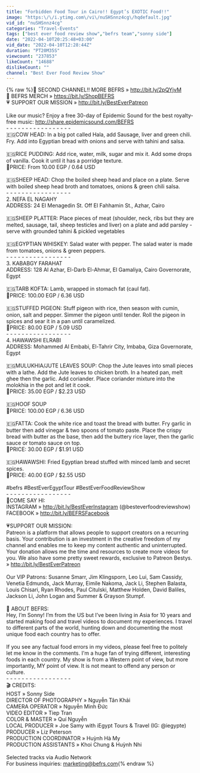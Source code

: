 ```yaml
---
title: "Forbidden Food Tour in Cairo!! Egypt’s EXOTIC Food!!"
image: "https:\/\/i.ytimg.com\/vi\/nuSHSnnz4cg\/hqdefault.jpg"
vid_id: "nuSHSnnz4cg"
categories: "Travel-Events"
tags: ["best ever food review show","befrs team","sonny side"]
date: "2022-04-10T20:25:48+03:00"
vid_date: "2022-04-10T12:28:44Z"
duration: "PT20M35S"
viewcount: "237853"
likeCount: "14688"
dislikeCount: ""
channel: "Best Ever Food Review Show"
---
```

{% raw %}🎥 SECOND CHANNEL!! MORE BEFRS » <a rel="nofollow" target="blank" href="http://bit.ly/2pQYjvM​">http://bit.ly/2pQYjvM​</a><br />👕 BEFRS MERCH » <a rel="nofollow" target="blank" href="https://bit.ly/ShopBEFRS">https://bit.ly/ShopBEFRS</a><br />💗 SUPPORT OUR MISSION » <a rel="nofollow" target="blank" href="http://bit.ly/BestEverPatreon">http://bit.ly/BestEverPatreon</a><br /><br />Like our music? Enjoy a free 30-day of Epidemic Sound for the best royalty-free music: <a rel="nofollow" target="blank" href="http://share.epidemicsound.com/BEFRS">http://share.epidemicsound.com/BEFRS</a> <br />- - - - - - - - - - - - - - - - -<br />🇪🇬COW HEAD: In a big pot called Hala, add Sausage, liver and green chili. Fry. Add into Egyptian bread with onions and serve with tahini and salsa. <br /><br />🇪🇬RICE PUDDING: Add rice, water, milk, sugar and mix it. Add some drops of vanilla. Cook it until it has a porridge texture. <br />💸PRICE: From 10.00 EGP / 0.64 USD <br /><br />🇪🇬SHEEP HEAD: Chop the boiled sheep head and place on a plate. Serve with boiled sheep head broth and tomatoes, onions &amp; green chili salsa﻿. <br />- - - - - - - - - - - - - - - - -<br />2. NEFA EL NAGAHY<br />ADDRESS: 24 El Menagedin St. Off El Fahhamin St., Azhar, Cairo<br /><br />🇪🇬SHEEP PLATTER: Place pieces of meat (shoulder, neck, ribs but they are melted, sausage, tail, sheep testicles and liver﻿) on a plate and add parsley - serve with grounded tahini &amp; pickled vegetables<br /><br />🇪🇬EGYPTIAN WHISKEY: Salad water with pepper. The salad water is made from tomatoes, onions &amp; green peppers.<br />- - - - - - - - - - - - - - - - -<br />3. KABABGY FARAHAT<br />ADDRESS: 128 Al Azhar, El-Darb El-Ahmar, El Gamaliya, Cairo Governorate, Egypt<br /><br />🇪🇬TARB KOFTA: Lamb, wrapped in stomach fat (caul fat). <br />💸PRICE: 100.00 EGP / 6.36 USD <br /><br />🇪🇬STUFFED PIGEON: Stuff pigeon with rice, then season with cumin, onion, salt and pepper. Simmer the pigeon until tender. Roll the pigeon in spices and sear it in a pan until caramelized. <br />💸PRICE: 80.00 EGP / 5.09 USD <br />- - - - - - - - - - - - - - - - -<br />4. HAWAWSHI ELRABI<br />ADDRESS: Mohammed Al Embabi, El-Tahrir City, Imbaba, Giza Governorate, Egypt<br /><br />🇪🇬MULUKHIA/JUTE LEAVES SOUP: Chop the Jute leaves into small pieces with a lathe. Add the Jute leaves to chicken broth. In a heated pan, melt ghee then the garlic. Add coriander. Place coriander mixture into the molokhia in the pot and let it cook. <br />💸PRICE: 35.00 EGP / $2.23 USD <br /><br />🇪🇬HOOF SOUP<br />💸PRICE: 100.00 EGP / 6.36 USD <br /><br />🇪🇬FATTA: Cook the white rice and toast the bread with butter. Fry garlic in butter then add vinegar &amp; two spoons of tomato paste. Place the crispy bread with butter as the base, then add the buttery rice layer, then the garlic sauce or tomato sauce on top. <br />💸PRICE: 30.00 EGP / $1.91 USD <br /><br />🇪🇬HAWAWSHI: Fried Egyptian bread stuffed with minced lamb and secret spices.<br />💸PRICE: 40.00 EGP / $2.55 USD <br /><br />#befrs #BestEverEgyptTour #BestEverFoodReviewShow <br />- - - - - - - - - - - - - - - - -<br />💬COME SAY HI:<br />INSTAGRAM » <a rel="nofollow" target="blank" href="http://bit.ly/BestEverInstagram">http://bit.ly/BestEverInstagram</a> (@besteverfoodreviewshow)<br />FACEBOOK » <a rel="nofollow" target="blank" href="http://bit.ly/BEFRSFacebook">http://bit.ly/BEFRSFacebook</a><br /> <br />💗SUPPORT OUR MISSION:<br />Patreon is a platform that allows people to support creators on a recurring basis. Your contribution is an investment in the creative freedom of my channel and enables me to keep my content authentic and uninterrupted. Your donation allows me the time and resources to create more videos for you. We also have some pretty sweet rewards, exclusive to Patreon Bestys. » <a rel="nofollow" target="blank" href="http://bit.ly/BestEverPatreon">http://bit.ly/BestEverPatreon</a><br /> <br />Our VIP Patrons: Susanne Smarr, Jim Klingsporn, Leo Lui, Sam Cassidy, Venetia Edmunds, Jack Murray, Eimile Nakoma, Jack Li, Stephen Balasta, Louis Chisari, Ryan Rhodes, Paul Citulski, Matthew Holden, David Baliles, Jackson Li, John Logan and Summer &amp; Grayson Stumpf.  <br /> <br />🥒 ABOUT BEFRS:<br />Hey, I’m Sonny! I’m from the US but I’ve been living in Asia for 10 years and started making food and travel videos to document my experiences. I travel to different parts of the world, hunting down and documenting the most unique food each country has to offer. <br /> <br />If you see any factual food errors in my videos, please feel free to politely let me know in the comments. I'm a huge fan of trying different, interesting foods in each country. My show is from a Western point of view, but more importantly, MY point of view. It is not meant to offend any person or culture. <br />- - - - - - - - - - - - - - - - -<br />🎬 CREDITS:<br />HOST » Sonny Side<br />DIRECTOR OF PHOTOGRAPHY » Nguyễn Tân Khải<br />CAMERA OPERATOR » Nguyễn Minh Đức<br />VIDEO EDITOR » Tiep Tran<br />COLOR &amp; MASTER » Quí Nguyễn<br />LOCAL PRODUCER » Joe Samy with iEgypt Tours &amp; Travel (IG: @iegypte)<br />PRODUCER » Liz Peterson<br />PRODUCTION COORDINATOR » Huỳnh Hà My<br />PRODUCTION ASSISTANTS » Khoi Chung &amp; Huỳnh Nhi <br /><br />Selected tracks via Audio Network <br />For business inquiries: marketing@befrs.com{% endraw %}
